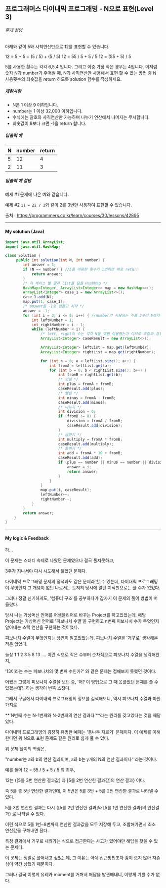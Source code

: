 ## 프로그래머스 다이내믹 프로그래밍 - N으로 표현(Level 3)

###### 문제 설명

아래와 같이 5와 사칙연산만으로 12를 표현할 수 있습니다.

12 = 5 + 5 + (5 / 5) + (5 / 5)
12 = 55 / 5 + 5 / 5
12 = (55 + 5) / 5

5를 사용한 횟수는 각각 6,5,4 입니다. 그리고 이중 가장 작은 경우는 4입니다.
이처럼 숫자 N과 number가 주어질 때, N과 사칙연산만 사용해서 표현 할 수 있는 방법 중 N 사용횟수의 최솟값을 return 하도록 solution 함수를 작성하세요.

##### 제한사항

- N은 1 이상 9 이하입니다.
- number는 1 이상 32,000 이하입니다.
- 수식에는 괄호와 사칙연산만 가능하며 나누기 연산에서 나머지는 무시합니다.
- 최솟값이 8보다 크면 -1을 return 합니다.

##### 입출력 예

| N    | number | return |
| ---- | ------ | ------ |
| 5    | 12     | 4      |
| 2    | 11     | 3      |

##### 입출력 예 설명

예제 #1
문제에 나온 예와 같습니다.

예제 #2
`11 = 22 / 2`와 같이 2를 3번만 사용하여 표현할 수 있습니다.

출처 : https://programmers.co.kr/learn/courses/30/lessons/42895



---



#### My solution (Java)

```java
import java.util.ArrayList;
import java.util.HashMap;

class Solution {
     public int solution(int N, int number) {
        int answer = 1;
        if (N == number) { //5를 이용한 횟수가 1번이면 바로 return
            return answer;
        }
        /* 각 케이스 별 결과 list를 담을 HashMap */
        HashMap<Integer, ArrayList<Integer>> map = new HashMap<>();
        ArrayList<Integer> case_1 = new ArrayList<>();
        case_1.add(N);
        map.put(1, case_1);
        /* answer를 -1로 만들고 시작 */
        answer = -1;
        for (int i = 2; i <= 8; i++) { //number가 사용되는 수를 2부터 8까지 탐색
            int leftNumber = 1;
            int rightNumber = i - 1;
            while (leftNumber < i) {
                /* left, right의 수는 각각 N을 몇번 이용했는가 이므로 조합의 경우의 수를 활용하면 됨. */
                ArrayList<Integer> caseResult = new ArrayList<>();

                ArrayList<Integer> leftList = map.get(leftNumber);
                ArrayList<Integer> rightList = map.get(rightNumber);

                for (int a = 0; a < leftList.size(); a++) {
                    int fromA = leftList.get(a);
                    for (int b = 0; b < rightList.size(); b++) {
                        int fromB = rightList.get(b);
                        /* 덧셈 */
                        int plus = fromA + fromB;
                        caseResult.add(plus);
                        /* 뺼셈 */
                        int minus = fromA - fromB;
                        caseResult.add(minus);
                        /* 나누기 */
                        int division = 0;
                        if (fromB != 0) {
                            division = fromA / fromB;
                            caseResult.add(division);
                        }
                        /* 곱하기 */
                        int multiply = fromA * fromB;
                        caseResult.add(multiply);
                        /* 붙이기 */
                        int add = fromA * 10 + fromB;
                        caseResult.add(add);
                        if (plus == number || minus == number || division == number || multiply == number || add == number) {
                            answer = i;
                            return answer;
                        }
                    }
                }
                map.put(i, caseResult);
                leftNumber++;
                rightNumber--;
            }
        }
        return answer;
    }
}
```



---

#### My logic & Feedback

하...

이 문제는 스터디 숙제로 나왔던 문제였으나 결국 풀지못하고,

3주가 지나서야 다시 시도해서 풀었던 문제다.

다이내믹 프로그래밍 문제의 정석과도 같은 문제라 할 수 있는데, 다이내믹 프로그래밍이 무엇인지 그 개념이 없던 나로서는 도저히 당시에 알던 지식만으로는 풀 수가 없었다.

그러다 정말 신기하게도, '컴퓨터 구조'를 공부하다가 갑자기 이 문제의 풀이 방법이 떠올랐다.

당시 나는 가상머신 언어를 어셈블리어로 바꾸는 Project를 하고있었는데, 해당 Project는 가상머신 언어로 '피보나치 수열'을 구현하고 n번째 피보나치 수가 무엇인지 알아내는 스택 연산을 구현하는 것이었다.

피보나치 수열이 무엇인지는 당연히 알고있었는데, 피보나치 수열을 '거꾸로' 생각해본적은 없었다.

늘상 1 1 2 3 5 8 13 .... 이런 식으로 작은 수부터 순차적으로 피보나치 수열을 생각해왔지,

'13이라는 수는 피보나치의 몇 번째 수인가?' 와 같은 문제는 접해보지 못했던 것이다.

어쨌든 그렇게 피보나치 수열을 보던 중, '어? 이 방법으로 그 때 못풀었던 문제를 풀 수 있겠는데?' 하는 생각이 번뜩 스쳤다.

그래서 구글에서 다이내믹 프로그래밍의 정보를 검색해보니, 역시 피보나치 수열과 마찬가지로 

**'N번째 수는 N-1번째와 N-2번째의 연산 결과다'**라는 원리를 갖고있다는 것을 깨달았다.

다이내믹 프로그래밍의 굉장히 유명한 예제는 '통나무 자르기' 문제이다. 이 예제를 이해한다면 위 N으로 표현 문제도 같은 원리로 쉽게 풀 수 있다.

위 문제 풀이의 핵심은,

"number는 a와 b의 연산 결과이며, a와 b는 y개의 N의 연산 결과이다" 라는 것이다.

예를 들어 12 = 55 / 5 + 5 / 5 의 경우,

12는 {[5를 3번 연산한 결과값] 과 [5를 2번 연산한 결과값]의 연산 결과} 이다.

즉 5를 총 5번 연산한 결과인데, 이 5번은 5를 3번 + 5를 2번 연산한 결과로 나타낼 수 있다.

5를 3번 연산한 결과는 다시 {[5를 2번 연산한 결과]와 [5를 1번 연산한 결과]의 연산결과} 로 나타낼 수 있다.

이런 식으로 5를 1번~8번까지 연산한 결과값을 모두 저장해 두고, 조합해가면서 최소 연산값을 구해내면 된다.

특정 결과에서 거꾸로 내려가는 식으로 접근한다는 사고가 있어야만 해답을 찾을 수 있는 문제다.

이 문제는 정말로 풀어내고 싶었는데, 그 이유는 아예 접근방법조차 감이 오지 않아 자존심이 약간 상했기 때문이다.

그러나 결국 이렇게 유레카 moment를 거쳐서 해답을 발견해내니, 이렇게 기쁠 수가 없다.

